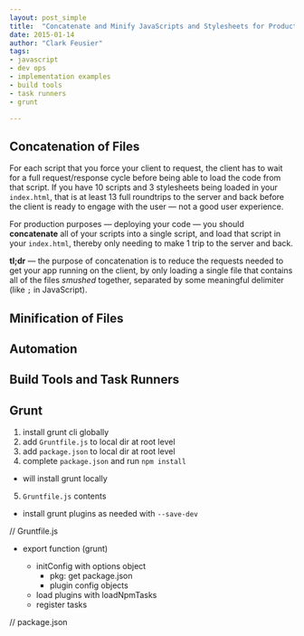 ```yaml
---
layout: post_simple
title:  "Concatenate and Minify JavaScripts and Stylesheets for Production with Grunt"
date: 2015-01-14
author: "Clark Feusier"
tags:
- javascript
- dev ops
- implementation examples
- build tools
- task runners
- grunt

---
```


## Concatenation of Files

For each script that you force your client to request, the client has to wait for a full request/response cycle before being able to load the code from that script. If you have 10 scripts and 3 stylesheets being loaded in your `index.html`, that is at least 13 full roundtrips to the server and back before the client is ready to engage with the user &mdash; not a good user experience.

For production purposes &mdash; deploying your code &mdash; you should **concatenate** all of your scripts into a single script, and load that script in your `index.html`, thereby only needing to make 1 trip to the server and back.

**tl;dr** &mdash; the purpose of concatenation is to reduce the requests needed to get your app running on the client, by only loading a single file that contains all of the files *smushed* together, separated by some meaningful delimiter (like `;` in JavaScript).

## Minification of Files

## Automation

## Build Tools and Task Runners

## Grunt

1. install grunt cli globally
2. add `Gruntfile.js` to local dir at root level
3. add `package.json` to local dir at root level
4. complete `package.json` and run `npm install`
  - will install grunt locally
5. `Gruntfile.js` contents
  - install grunt plugins as needed with `--save-dev`


// Gruntfile.js

- export function (grunt)

  - initConfig with options object
    - pkg: get package.json
    - plugin config objects
  - load plugins with loadNpmTasks
  - register tasks


// package.json